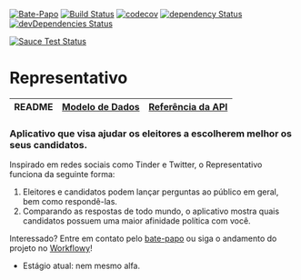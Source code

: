[![Bate-Papo](https://badges.gitter.im/andregs/representativo.svg)](https://gitter.im/representativo)
[![Build Status](https://travis-ci.org/andregs/representativo.svg?branch=master)](https://travis-ci.org/andregs/representativo)
[![codecov](https://codecov.io/gh/andregs/representativo/branch/master/graph/badge.svg)](https://codecov.io/gh/andregs/representativo)
[![dependency Status](https://david-dm.org/andregs/representativo/status.svg)](https://david-dm.org/andregs/representativo)
[![devDependencies Status](https://david-dm.org/andregs/representativo/dev-status.svg)](https://david-dm.org/andregs/representativo?type=dev)

[![Sauce Test Status](https://saucelabs.com/browser-matrix/andregs.svg)](https://saucelabs.com/u/andregs)

# Representativo

| README | [Modelo de Dados](./doc/modelo-dados.md) | [Referência da API](./doc/referencia-api.md) |
|--------|------------------------------------------|----------------------------------------------|

### Aplicativo que visa ajudar os eleitores a escolherem melhor os seus candidatos.

Inspirado em redes sociais como Tinder e Twitter, o Representativo funciona da seguinte forma:
 1. Eleitores e candidatos podem lançar perguntas ao público em geral, bem como respondê-las.
 1. Comparando as respostas de todo mundo, o aplicativo mostra quais candidatos possuem uma maior afinidade política com você.

Interessado?
Entre em contato pelo [bate-papo](https://gitter.im/representativo/Lobby) ou siga o andamento do projeto
no [Workflowy](https://workflowy.com/s/G_t9.ayAxEKW9Ag)!
- Estágio atual: nem mesmo alfa.
